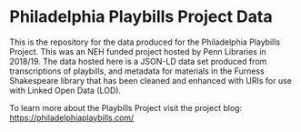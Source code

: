 # Philadelphia Playbills Project Data

This is the repository for the data produced for the Philadelphia Playbills Project.  This was an NEH funded project hosted by Penn Libraries in 2018/19. The data hosted here is a JSON-LD data set produced from transcriptions of playbills, and metadata for materials in the Furness Shakespeare library that has been cleaned and enhanced with URIs for use with Linked Open Data (LOD). 

To learn more about the Playbills Project visit the project blog: https://philadelphiaplaybills.com/

